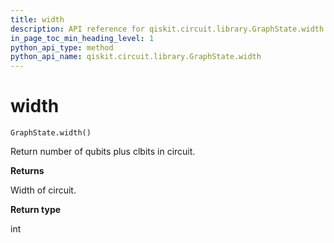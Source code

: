 ```yaml
---
title: width
description: API reference for qiskit.circuit.library.GraphState.width
in_page_toc_min_heading_level: 1
python_api_type: method
python_api_name: qiskit.circuit.library.GraphState.width
---
```


# width

<span id="qiskit.circuit.library.GraphState.width" />

`GraphState.width()`

Return number of qubits plus clbits in circuit.

**Returns**

Width of circuit.

**Return type**

int

